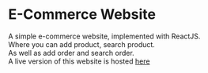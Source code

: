 # E-Commerce Website
A simple e-commerce website, implemented with ReactJS. <br>Where you can add product, search product. <br>As well as add order and search order. <br>A live version of this website is hosted [here](https://eshop4.netlify.app/)

